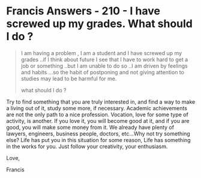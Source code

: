 # Francis Answers - 210 - I have screwed up my grades. What should I do ?

>I am having a problem , I am a student and I have screwed up my grades ..if I think about future I see that I have to work hard to get a job or something ..but I am unable to do so ..I am driven by feelings and habits ...so the habit of postponing and not giving attention to studies may lead to be harmful for me.
>
>what should I do ?

Try to find something that you are truly interested in, and find a way to make a living out of it, study some more, if necessary. Academic achievements are not the only path to a nice profession. Vocation, love for some type of activity, is another. If you love it, you will become good at it, and if you are good, you will make some money from it. We already have plenty of lawyers, engineers, business people, doctors, etc...Why not try something else? Life has put you in this situation for some reason, Life has something in the works for you. Just follow your creativity, your enthusiasm.

Love,

Francis


